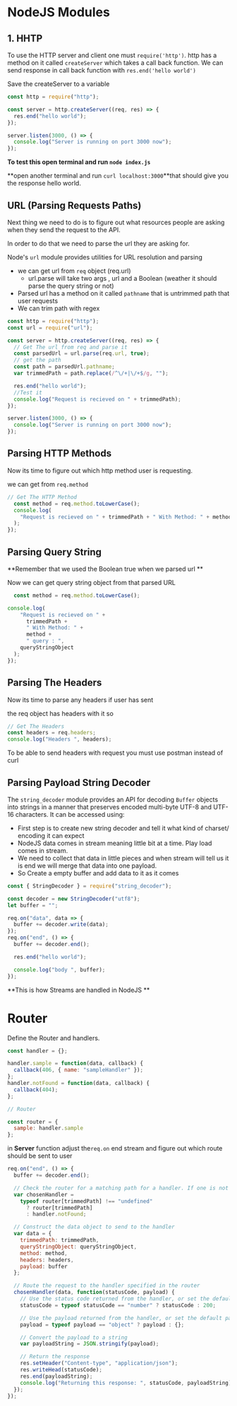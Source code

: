 # NodeJS Modules

## 1. HHTP

To use the HTTP server and client one must `require('http')`. http has a method on it called `createServer` which takes a call back function. We can send response in call back function with `res.end('hello world')`

Save the createServer to a variable

```javascript
const http = require("http");

const server = http.createServer((req, res) => {
  res.end("hello world");
});

server.listen(3000, () => {
  console.log("Server is running on port 3000 now");
});
```

**To test this open terminal and run `node index.js`**

**open another terminal and run `curl localhost:3000`**that should give you the response hello world.

## URL (Parsing Requests Paths)

Next thing we need to do is to figure out what resources people are asking when they send the request to the API.

In order to do that we need to parse the url they are asking for.

Node's `url` module provides utilities for URL resolution and parsing

- we can get url from `req` object (req.url)
  - url.parse will take two args , url and a Boolean (weather it should parse the query string or not)
- Parsed url has a method on it called `pathname` that is untrimmed path that user requests
- We can trim path with regex

```javascript
const http = require("http");
const url = require("url");

const server = http.createServer((req, res) => {
  // Get The url from req and parse it
  const parsedUrl = url.parse(req.url, true);
  // get the path
  const path = parsedUrl.pathname;
  var trimmedPath = path.replace(/^\/+|\/+$/g, "");

  res.end("hello world");
  //Test it
  console.log("Request is recieved on " + trimmedPath);
});

server.listen(3000, () => {
  console.log("Server is running on port 3000 now");
});
```

## Parsing HTTP Methods

Now its time to figure out which http method user is requesting.

we can get from `req.method`

```javascript
// Get The HTTP Method
  const method = req.method.toLowerCase();
  console.log(
    "Request is recieved on " + trimmedPath + " With Method: " + method
  );
});
```

## Parsing Query String

**Remember that we used the Boolean true when we parsed url **

Now we can get query string object from that parsed URL

```javascript
  const method = req.method.toLowerCase();

console.log(
    "Request is recieved on " +
      trimmedPath +
      " With Method: " +
      method +
      " query : ",
    queryStringObject
  );
});
```

## Parsing The Headers

Now its time to parse any headers if user has sent

the req object has headers with it so

```javascript
// Get The Headers
const headers = req.headers;
console.log("Headers ", headers);
```

To be able to send headers with request you must use postman instead of curl

## Parsing Payload String Decoder

The `string_decoder` module provides an API for decoding `Buffer` objects into strings in a manner that preserves encoded multi-byte UTF-8 and UTF-16 characters. It can be accessed using:

- First step is to create new string decoder and tell it what kind of charset/ encoding it can expect
- NodeJS data comes in stream meaning little bit at a time. Play load comes in stream.
- We need to collect that data in little pieces and when stream will tell us it is end we will merge that data into one payload.
- So Create a empty buffer and add data to it as it comes

```javascript
const { StringDecoder } = require("string_decoder");

const decoder = new StringDecoder("utf8");
let buffer = "";

req.on("data", data => {
  buffer += decoder.write(data);
});
req.on("end", () => {
  buffer += decoder.end();

  res.end("hello world");

  console.log("body ", buffer);
});
```

**This is how Streams are handled in NodeJS **

# Router

Define the Router and handlers.

```javascript
const handler = {};

handler.sample = function(data, callback) {
  callback(406, { name: "sampleHandler" });
};
handler.notFound = function(data, callback) {
  callback(404);
};

// Router

const router = {
  sample: handler.sample
};
```

in **Server** function adjust the`req.on` end stream and figure out which route should be sent to user

```javascript
req.on("end", () => {
  buffer += decoder.end();

  // Check the router for a matching path for a handler. If one is not found, use the notFound handler instead.
  var chosenHandler =
    typeof router[trimmedPath] !== "undefined"
      ? router[trimmedPath]
      : handler.notFound;

  // Construct the data object to send to the handler
  var data = {
    trimmedPath: trimmedPath,
    queryStringObject: queryStringObject,
    method: method,
    headers: headers,
    payload: buffer
  };

  // Route the request to the handler specified in the router
  chosenHandler(data, function(statusCode, payload) {
    // Use the status code returned from the handler, or set the default status code to 200
    statusCode = typeof statusCode == "number" ? statusCode : 200;

    // Use the payload returned from the handler, or set the default payload to an empty object
    payload = typeof payload == "object" ? payload : {};

    // Convert the payload to a string
    var payloadString = JSON.stringify(payload);

    // Return the response
    res.setHeader("Content-type", "application/json");
    res.writeHead(statusCode);
    res.end(payloadString);
    console.log("Returning this response: ", statusCode, payloadString);
  });
});
```
